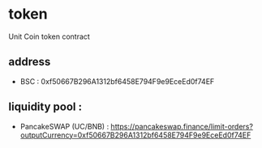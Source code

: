# token
Unit Coin token contract

## address
- BSC : 0xf50667B296A1312bf6458E794F9e9EceEd0f74EF

## liquidity pool :
- PancakeSWAP (UC/BNB) : https://pancakeswap.finance/limit-orders?outputCurrency=0xf50667B296A1312bf6458E794F9e9EceEd0f74EF